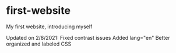 # first-website
My first website, introducing myself

Updated on 2/8/2021:
Fixed contrast issues
Added lang="en"
Better organized and labeled CSS
